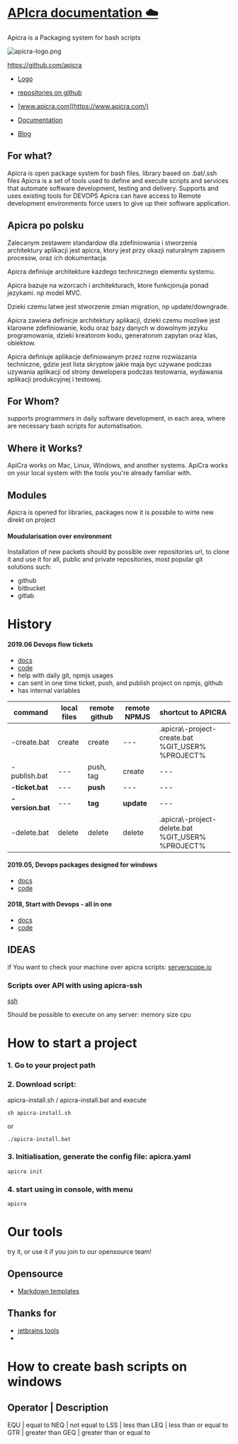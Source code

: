 # [APIcra documentation :cloud:](https://docs.apicra.com)
Apicra is a Packaging system for bash scripts

![apicra-logo.png](https://logo.apicra.com/apicra-logo.png)

https://github.com/apicra

+ [Logo](http://logo.apicra.com)

+ [repositories on github](https://github.com/apicra)

+ [www.apicra.com](https://www.apicra.com/)

+ [Documentation](http://docs.apicra.com)

+ [Blog](http://blog.apicra.com)


##  For what?
Apicra is open package system for bash files.
library based on .bat/.ssh files
Apicra is a set of tools used to define and execute scripts and services that automate software development, testing and delivery.
Supports and uses existing tools for DEVOPS
Apicra can have access to Remote development environments force users to give up their software application. 



## Apicra po polsku

Zalecanym zestawem standardow dla zdefiniowania i stworzenia architektury aplikacji jest apicra, ktory jest przy okazji naturalnym zapisem procesow, oraz ich dokumentacja.

Apicra definiuje architekture kazdego technicznego elementu systemu.

Apicra bazuje na wzorcach i architekturach, ktore funkcjonuja ponad jezykami. np model MVC.

Dzieki czemu latwe jest stworzenie zmian migration, np update/downgrade.

Apicra zawiera definicje architektury aplikacji, dzieki czemu mozliwe jest klarowne zdefiniowanie, kodu oraz bazy danych w dowolnym jezyku programowania, dzieki kreatorom kodu, generatorom zapytan oraz klas, obiektow.

Apicra definiuje aplikacje definiowanym przez rozne rozwiazania techniczne, gdzie jest lista skryptow jakie maja byc uzywane podczas uzywania aplikacji od strony dewelopera podczas testowania, wydawania aplikacji produkcyjnej i testowej.


## For Whom?
supports programmers in daily software development, in each area, where are necessary
bash scripts for automatisation.

## Where it Works?
ApiCra works on Mac, Linux, Windows, and another systems. 
ApiCra works on your local system with the tools you're already familiar with. 


## Modules

Apicra is opened for libraries, packages
now it is possbile to wirte new direkt on project

#### Moudularisation over environment
Installation of new packets should by possible over repositories url, to clone it and use it
for all, public and private repositories, most popular git solutions such: 
+ github
+ bitbucket
+ gitlab

       
        
# History

#### 2019.06 Devops flow tickets
+ [docs](https://github.com/apicra/win-ticket-version-flow/blob/master/README.md)
+ [code](https://github.com/apicra/win-ticket-version-flow)
+ help with daily git, npmjs usages
+ can sent in one time ticket, push, and publish project on npmjs, github
+ has internal variables

| command | local files | remote github | remote NPMJS | shortcut to APICRA
| --- | --- | --- | --- | --- |
| -create.bat | create | create | --- | .apicra\\-project-create.bat %GIT_USER% %PROJECT% |
| -publish.bat | --- | push, tag | create | --- |
| **-ticket.bat** | --- | **push** | --- | --- |
| **-version.bat** | --- | **tag** | **update** | --- |
| -delete.bat | delete | delete | delete | .apicra\\-project-delete.bat %GIT_USER% %PROJECT%  |


#### 2019.05, Devops packages designed for windows
+ [docs](https://github.com/apicra/npm-github-win/blob/master/README.md)
+ [code](https://github.com/apicra/npm-github-win)

#### 2018, Start with Devops - all in one
+ [docs](https://github.com/apicra/devops/blob/master/README.md)
+ [code](https://github.com/apicra/devops)


## IDEAS
if You want to check your machine over apicra scripts:
[serverscope.io](https://serverscope.io/trials/740M#io)

### Scripts over API with using apicra-ssh
[ssh](https://github.com/apicra/ssh)

Should be possible to execute on any server:
memory
size
cpu




# How to start a project

### 1. Go to your project path

### 2. Download script:
apicra-install.sh / apicra-install.bat 
and execute

    sh apicra-install.sh
or 

    ./apicra-install.bat


### 3. Initialisation, generate the config file: apicra.yaml

    apicra init
    
### 4. start using in console, with menu
  
    apicra
    
# Our tools
try it, or use it if you join to our opensource team!

## Opensource
+ [Markdown templates](https://jekyllrb.com/)

## Thanks for
+ [jetbrains tools](https://www.jetbrains.com/)
+ 

# How to create bash scripts on windows 



## Operator | Description

EQU      | equal to
NEQ      | not equal to
LSS      | less than
LEQ      | less than or equal to
GTR      | greater than
GEQ      | greater than or equal to
